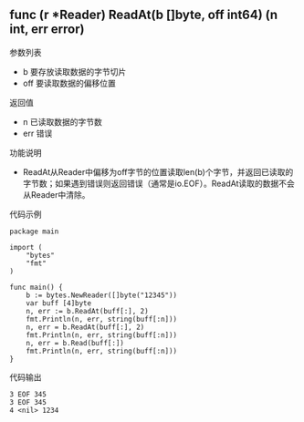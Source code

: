 ## func (r *Reader) ReadAt(b []byte, off int64) (n int, err error)

参数列表

- b 要存放读取数据的字节切片
- off 要读取数据的偏移位置

返回值

- n 已读取数据的字节数
- err 错误

功能说明

- ReadAt从Reader中偏移为off字节的位置读取len(b)个字节，并返回已读取的字节数；如果遇到错误则返回错误（通常是io.EOF）。ReadAt读取的数据不会从Reader中清除。

代码示例

	package main
	
	import (
		"bytes"
		"fmt"
	)
	
	func main() {
		b := bytes.NewReader([]byte("12345"))
		var buff [4]byte
		n, err := b.ReadAt(buff[:], 2)
		fmt.Println(n, err, string(buff[:n]))
		n, err = b.ReadAt(buff[:], 2)
		fmt.Println(n, err, string(buff[:n]))
		n, err = b.Read(buff[:])
		fmt.Println(n, err, string(buff[:n]))
	}

代码输出
	
	3 EOF 345
	3 EOF 345
	4 <nil> 1234
